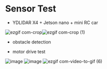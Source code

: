 # Sensor Test

- YDLIDAR X4 + Jetson nano + mini RC car

![ezgif com-crop](https://user-images.githubusercontent.com/50096655/85111144-e3f68a80-b24e-11ea-9896-1b3ff2e2e361.gif)![ezgif com-crop (1)](https://user-images.githubusercontent.com/50096655/85111164-e9ec6b80-b24e-11ea-9f9d-89db8820292a.gif)


- obstacle detection 





- motor drive test

![image](https://user-images.githubusercontent.com/50096655/85112086-12289a00-b250-11ea-9d14-3ac4a04cf54e.png) 
![image](https://user-images.githubusercontent.com/50096655/85112095-1654b780-b250-11ea-8d9b-ede1169ce78e.png)
![ezgif com-video-to-gif (6)](https://user-images.githubusercontent.com/50096655/85112211-3f754800-b250-11ea-9e9e-e526aa5cb23b.gif)
